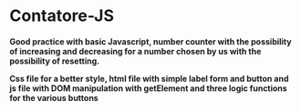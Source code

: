 # Contatore-JS
<h4>Good practice with basic Javascript, number counter with the possibility of increasing and decreasing for a number chosen by us with the possibility of resetting.

Css file for a better style, html file with simple label form and button and js file with DOM manipulation with getElement and three logic functions for the various buttons </h4>
